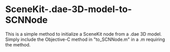 # SceneKit-.dae-3D-model-to-SCNNode
This is a simple method to initialize a SceneKit node from a .dae 3D model.<br/>
Simply include the Objective-C method in "to_SCNNode.m" in a .m requiring the method.
